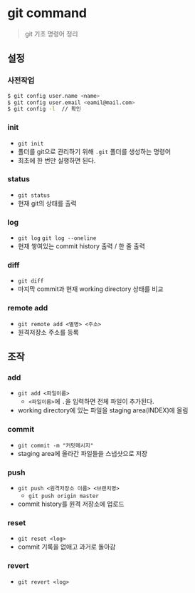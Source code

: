# git command
> git 기초 명령어 정리
## 설정
### 사전작업
```bash
$ git config user.name <name>
$ git config user.email <eamil@mail.com>
$ git config -l  // 확인
```
### init
- `git init`
- 폴더를 git으로 관리하기 위해 `.git` 폴더를 생성하는 명령어
- 최초에 한 번만 실행하면 된다.
### status
- `git status`
- 현재 git의 상태를 출력
### log
- `git log` `git log --oneline`
- 현재 쌓여있는 commit history 출력 / 한 줄 출력
### diff
- `git diff`
- 마지막 commit과 현재 working directory 상태를 비교
### remote add
- `git remote add <별명> <주소>`
- 원격저장소 주소를 등록
## 조작
### add
- `git add <파일이름>`
  - `<파일이름>`에 `.`을 입력하면 전체 파일이 추가된다.
- working directory에 있는 파일을 staging area(INDEX)에 올림
### commit
- `git commit -m "커밋메시지"`
- staging area에 올라간 파일들을 스냅샷으로 저장
### push
- `git push <원격저장소 이름> <브랜치명>`
  - `git push origin master`
- commit history를 원격 저장소에 업로드
### reset
- `git reset <log>`
- commit 기록을 없애고 과거로 돌아감
### revert
- `git revert <log>`

